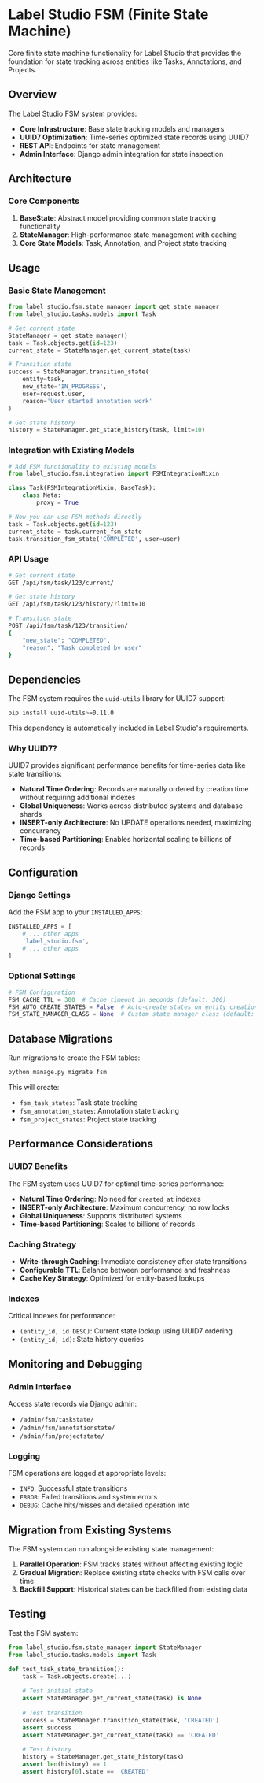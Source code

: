 # Label Studio FSM (Finite State Machine)

Core finite state machine functionality for Label Studio that provides the foundation for state tracking across entities like Tasks, Annotations, and Projects.

## Overview

The Label Studio FSM system provides:

- **Core Infrastructure**: Base state tracking models and managers
- **UUID7 Optimization**: Time-series optimized state records using UUID7
- **REST API**: Endpoints for state management
- **Admin Interface**: Django admin integration for state inspection

## Architecture

### Core Components

1. **BaseState**: Abstract model providing common state tracking functionality
2. **StateManager**: High-performance state management with caching
3. **Core State Models**: Task, Annotation, and Project state tracking

## Usage

### Basic State Management

```python
from label_studio.fsm.state_manager import get_state_manager
from label_studio.tasks.models import Task

# Get current state
StateManager = get_state_manager()
task = Task.objects.get(id=123)
current_state = StateManager.get_current_state(task)

# Transition state
success = StateManager.transition_state(
    entity=task,
    new_state='IN_PROGRESS',
    user=request.user,
    reason='User started annotation work'
)

# Get state history
history = StateManager.get_state_history(task, limit=10)
```

### Integration with Existing Models

```python
# Add FSM functionality to existing models
from label_studio.fsm.integration import FSMIntegrationMixin

class Task(FSMIntegrationMixin, BaseTask):
    class Meta:
        proxy = True

# Now you can use FSM methods directly
task = Task.objects.get(id=123)
current_state = task.current_fsm_state
task.transition_fsm_state('COMPLETED', user=user)
```

### API Usage

```bash
# Get current state
GET /api/fsm/task/123/current/

# Get state history
GET /api/fsm/task/123/history/?limit=10

# Transition state
POST /api/fsm/task/123/transition/
{
    "new_state": "COMPLETED",
    "reason": "Task completed by user"
}
```

## Dependencies

The FSM system requires the `uuid-utils` library for UUID7 support:

```bash
pip install uuid-utils>=0.11.0
```

This dependency is automatically included in Label Studio's requirements.

### Why UUID7?

UUID7 provides significant performance benefits for time-series data like state transitions:

- **Natural Time Ordering**: Records are naturally ordered by creation time without requiring additional indexes
- **Global Uniqueness**: Works across distributed systems and database shards
- **INSERT-only Architecture**: No UPDATE operations needed, maximizing concurrency
- **Time-based Partitioning**: Enables horizontal scaling to billions of records

## Configuration

### Django Settings

Add the FSM app to your `INSTALLED_APPS`:

```python
INSTALLED_APPS = [
    # ... other apps
    'label_studio.fsm',
    # ... other apps
]
```

### Optional Settings

```python
# FSM Configuration
FSM_CACHE_TTL = 300  # Cache timeout in seconds (default: 300)
FSM_AUTO_CREATE_STATES = False  # Auto-create states on entity creation (default: False)
FSM_STATE_MANAGER_CLASS = None  # Custom state manager class (default: None)
```

## Database Migrations

Run migrations to create the FSM tables:

```bash
python manage.py migrate fsm
```

This will create:
- `fsm_task_states`: Task state tracking
- `fsm_annotation_states`: Annotation state tracking  
- `fsm_project_states`: Project state tracking

## Performance Considerations

### UUID7 Benefits

The FSM system uses UUID7 for optimal time-series performance:

- **Natural Time Ordering**: No need for `created_at` indexes
- **INSERT-only Architecture**: Maximum concurrency, no row locks
- **Global Uniqueness**: Supports distributed systems
- **Time-based Partitioning**: Scales to billions of records

### Caching Strategy

- **Write-through Caching**: Immediate consistency after state transitions
- **Configurable TTL**: Balance between performance and freshness
- **Cache Key Strategy**: Optimized for entity-based lookups

### Indexes

Critical indexes for performance:
- `(entity_id, id DESC)`: Current state lookup using UUID7 ordering
- `(entity_id, id)`: State history queries


## Monitoring and Debugging

### Admin Interface

Access state records via Django admin:
- `/admin/fsm/taskstate/`
- `/admin/fsm/annotationstate/`
- `/admin/fsm/projectstate/`

### Logging

FSM operations are logged at appropriate levels:
- `INFO`: Successful state transitions
- `ERROR`: Failed transitions and system errors
- `DEBUG`: Cache hits/misses and detailed operation info


## Migration from Existing Systems

The FSM system can run alongside existing state management:

1. **Parallel Operation**: FSM tracks states without affecting existing logic
2. **Gradual Migration**: Replace existing state checks with FSM calls over time
3. **Backfill Support**: Historical states can be backfilled from existing data

## Testing

Test the FSM system:

```python
from label_studio.fsm.state_manager import StateManager
from label_studio.tasks.models import Task

def test_task_state_transition():
    task = Task.objects.create(...)
    
    # Test initial state
    assert StateManager.get_current_state(task) is None
    
    # Test transition
    success = StateManager.transition_state(task, 'CREATED')
    assert success
    assert StateManager.get_current_state(task) == 'CREATED'
    
    # Test history
    history = StateManager.get_state_history(task)
    assert len(history) == 1
    assert history[0].state == 'CREATED'
```